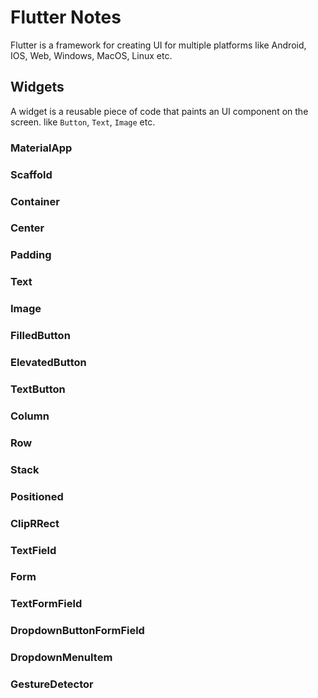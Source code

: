 # Flutter Notes

Flutter is a framework for creating UI for multiple platforms like Android, IOS, Web, Windows, MacOS, Linux etc.

## Widgets

A widget is a reusable piece of code that paints an UI component on the screen. like `Button`, `Text`, `Image` etc.

### MaterialApp

### Scaffold

### Container

### Center

### Padding

### Text

### Image

### FilledButton

### ElevatedButton

### TextButton

### Column

### Row

### Stack

### Positioned

### ClipRRect

### TextField

### Form

### TextFormField

### DropdownButtonFormField

### DropdownMenuItem

### GestureDetector
